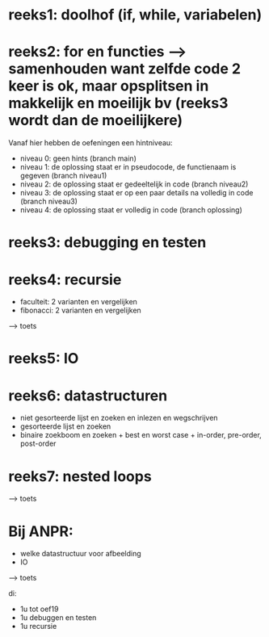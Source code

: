 # reeks1: doolhof (if, while, variabelen)
# reeks2: for en functies --> samenhouden want zelfde code 2 keer is ok, maar opsplitsen in makkelijk en moeilijk bv (reeks3 wordt dan de moeilijkere)

Vanaf hier hebben de oefeningen een hintniveau:

- niveau 0: geen hints (branch main)
- niveau 1: de oplossing staat er in pseudocode, de functienaam is gegeven (branch niveau1)
- niveau 2: de oplossing staat er gedeeltelijk in code (branch niveau2)
- niveau 3: de oplossing staat er op een paar details na volledig in code (branch niveau3)
- niveau 4: de oplossing staat er volledig in code (branch oplossing)

# reeks3: debugging en testen

# reeks4: recursie
 
- faculteit: 2 varianten en vergelijken
- fibonacci: 2 varianten en vergelijken

--> toets

# reeks5: IO

# reeks6: datastructuren

- niet gesorteerde lijst en zoeken en inlezen en wegschrijven
- gesorteerde lijst en zoeken
- binaire zoekboom en zoeken + best en worst case + in-order, pre-order, post-order

# reeks7: nested loops


--> toets

# Bij ANPR:
- welke datastructuur voor afbeelding
- IO

--> toets

di: 
- 1u tot oef19
- 1u debuggen en testen
- 1u recursie